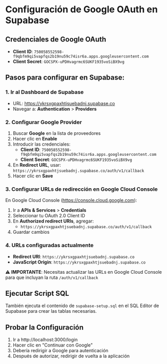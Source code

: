 # Configuración de Google OAuth en Supabase

## Credenciales de Google OAuth
- **Client ID**: `750058552598-f9qbfm9qi5vapfqs2b19nu59c74isr6a.apps.googleusercontent.com`
- **Client Secret**: `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`

## Pasos para configurar en Supabase:

### 1. Ir al Dashboard de Supabase
- URL: https://ykrsxgpaxhtjsuebadnj.supabase.co
- Navegar a: **Authentication** > **Providers**

### 2. Configurar Google Provider
1. Buscar **Google** en la lista de proveedores
2. Hacer clic en **Enable**
3. Introducir las credenciales:
   - **Client ID**: `750058552598-f9qbfm9qi5vapfqs2b19nu59c74isr6a.apps.googleusercontent.com`
   - **Client Secret**: `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`
4. En **Redirect URL**, usar: `https://ykrsxgpaxhtjsuebadnj.supabase.co/auth/v1/callback`
5. Hacer clic en **Save**

### 3. Configurar URLs de redirección en Google Cloud Console
En Google Cloud Console (https://console.cloud.google.com):
1. Ir a **APIs & Services** > **Credentials**
2. Seleccionar tu OAuth 2.0 Client ID
3. En **Authorized redirect URIs**, agregar:
   - `https://ykrsxgpaxhtjsuebadnj.supabase.co/auth/v1/callback`
4. Guardar cambios

### 4. URLs configuradas actualmente
- **Redirect URI**: `https://ykrsxgpaxhtjsuebadnj.supabase.co`
- **JavaScript Origin**: `https://ykrsxgpaxhtjsuebadnj.supabase.co`

⚠️ **IMPORTANTE**: Necesitas actualizar las URLs en Google Cloud Console para que incluyan la ruta `/auth/v1/callback`

## Ejecutar Script SQL
También ejecuta el contenido de `supabase-setup.sql` en el SQL Editor de Supabase para crear las tablas necesarias.

## Probar la Configuración
1. Ir a http://localhost:3000/login
2. Hacer clic en "Continuar con Google"
3. Debería redirigir a Google para autenticación
4. Después de autorizar, redirigir de vuelta a la aplicación
